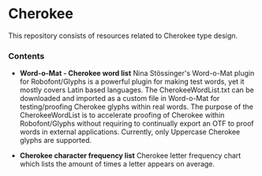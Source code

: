 # Cherokee
This repository consists of resources related to Cherokee type design.

### Contents
* **Word-o-Mat - Cherokee word list** 
Nina Stössinger's Word-o-Mat plugin for Robofont/Glyphs is a powerful plugin for making test words, yet it mostly covers Latin based languages. The CherokeeWordList.txt can be downloaded and imported as a custom file in Word-o-Mat for testing/proofing Cherokee glyphs within real words. The purpose of the CherokeeWordList is to accelerate proofing of Cherokee within Robofont/Glyphs without requiring to continually export an OTF to proof words in external  applications. Currently, only Uppercase Cherokee glyphs are supported. 

* **Cherokee character frequency list** 
Cherokee letter frequency chart which lists the amount of times a letter appears on average.  
